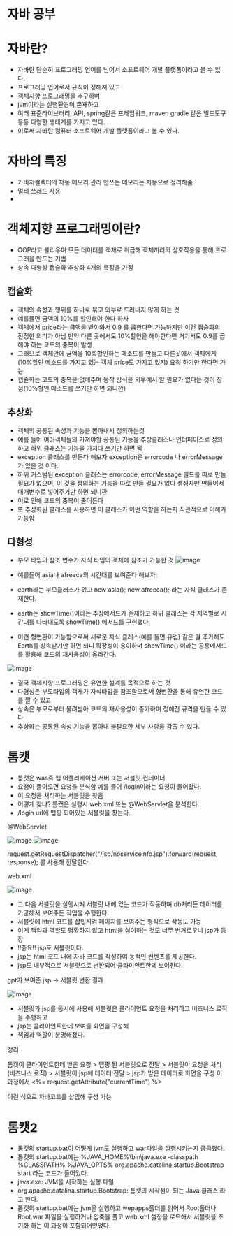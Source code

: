# 자바 공부

# 자바란?
   - 자바란 단순히 프로그래밍 언어를 넘어서 소프트웨어 개발 플랫폼이라고 볼 수 있다.
   - 프로그래밍 언어로서 규칙이 정해져 있고
   - 객체지향 프로그래밍을 추구하며
   - jvm이라는 실행환경이 존재하고
   - 여러 표준라이브러리, API, spring같은 프레임워크, maven gradle 같은 빌드도구 등등 다양한 생태계를 가지고 있다.
   - 이로써 자바란 컴퓨터 소프트웨어 개발 플랫폼이라고 볼 수 있다.

# 자바의 특징
  - 가비지컬렉터의 자동 메모리 관리 안쓰는 메모리는 자동으로 정리해줌
  - 멀티 쓰레드 사용
  - 
# 객체지향 프로그래밍이란?
  - OOP라고 불리우며 모든 데이터를 객체로 취급해 객체끼리의 상호작용을 통해 프로그래을 만드는 기법
  - 상속 다형성 캡슐화 추상화 4개의 특징을 가짐
  ## 캡슐화
  - 객체의 속성과 행위를 하나로 묶고 외부로 드러나지 않게 하는 것
  - 예를들면 금액의 10%를 할인해야 한다 하자
  - 객체에서 price라는 금액을 받아와서 0.9 를 곱한다면 가능하지만 이건 캡슐화의 진정한 의미가 아님 만약 다른 곳에서도 10%할인을 해야한다면 거기서도 0.9를 곱해야 하는 코드의 중복이 발생
  - 그러므로 객체안에 금액을 10%할인하는 메소드를 만들고 다른곳에서 객체에게(10%할인 메소드를 가지고 있는 객체 price도 가지고 있지) 요청 하기만 한다면 가능
  - 캡슐화는 코드의 중복을 없애주며 동작 방식을 외부에서 알 필요가 없다는 것이 장점(10%할인 메소드를 쓰기만 하면 되니깐)
    
  ## 추상화
  - 객체의 공통된 속성과 기능을 뽑아내서 정의하는것
  - 예를 들어 여러객체들의 가져야할 공통된 기능을 추상클래스나 인터페이스로 정의하고 하위 클래스는 기능을 가져다 쓰기만 하면 됨
  - exception 클래스를 만든다 해보자 exception은 errorcode 나 errorMessage가 있을 것 이다.
  - 하위 커스텀된 exception 클래스는 errorcode, errorMessage 필드를 따로 만들 필요가 없으며, 이 것을 정의하는 기능을 따로 만들 필요가 없다 생성자만 만들어서 매개변수로 넣어주기만 하면 되니깐
  - 이로 인해 코드의 중복이 줄어든다
  - 또 추상화된 클래스를 사용하면 이 클래스가 어떤 역할을 하는지 직관적으로 이해가 가능함
    
  ## 다형성
   - 부모 타입의 참조 변수가 자식 타입의 객체에 참조가 가능한 것
   ![image](https://github.com/user-attachments/assets/7f9a097d-42e2-4f8d-9360-680f79814919)

  - 예를들어 asia나 afreeca의 시간대를 보여준다 해보자;
  - earth라는 부모클래스가 있고 new asia(); new afreeca(); 라는 자식 클래스가 존재한다.
  - earth는 showTime()이라는 추상메서드가 존재하고 하위 클래스는 각 지역별로 시간대를 나타내도록 showTime() 메서드를 구현했다.
  - 이런 형변환이 가능함으로써 새로운 자식 클래스(예를 들면 유럽) 같은 걸 추가해도 Earth를 상속받기만 하면 되니 확장성이 용이하며 showTime() 이라는 공통메서드를 활용해 코드의 재사용성이 올라간다.
    
   ![image](https://github.com/user-attachments/assets/81d67593-0a1a-4c34-a356-eb65ded7f9ee)

  - 결국 객체지향 프로그래밍은 유연한 설계를 목적으로 하는 것
  - 다형성은 부모타입의 객체가 자식타입을 참조함으로써 형변환을 통해 유연한 코드를 짤 수 있고
  - 상속은 부모로부터 물려받아 코드의 재사용성이 증가하며 정해진 규격을 만들 수 있다
  - 추상화는 공통된 속성 기능을 뽑아내 불필요한 세부 사항을 감출 수 있다.
# 톰캣

  - 톰캣은 was즉 웹 어플리케이션 서버 또는 서블릿 컨테이너
  - 요청이 들어오면 요청을 분석함 예를 들어 /login이라는 요청이 들어왔다.
  - 이 요청을 처리하는 서블릿을 찾음
  - 어떻게 찾냐? 톰캣은 실행시 web.xml 또는 @WebServlet을 분석한다.
  - /login url에 맵핑 되어있는 서블릿을 찾는다.
  
  @WebServlet
  
  ![image](https://github.com/user-attachments/assets/f9d51c5a-de02-4945-98a7-6959be814dff)
  ![image](https://github.com/user-attachments/assets/7735f7d7-4248-4ab8-93ed-980b7329b8d1)
  
  request.getRequestDispatcher("/jsp/noserviceinfo.jsp").forward(request, response); 를 사용해 전달한다.
  
  web.xml 
  
  ![image](https://github.com/user-attachments/assets/0781d76e-f186-4351-87b5-1ed4360c390c)


  - 그 다음 서블릿을 실행시켜 서블릿 내에 있는 코드가 작동하며 db처리든 데이터를 가공해서 보여주든 작업을 수행한다.
  - 서블릿에 html 코드를 삽입시켜 페이지를 보여주는 형식으로 작동도 가능
  - 이게 책임과 역할도 명확하지 않고 html을 삽이하는 것도 너무 번거로우니 jsp가 등장
  - !!중요!! jsp도 서블릿이다.
  - jsp는 html 코드 내에 자바 코드를 작성하여 동적인 컨텐츠를 제공한다.
  - jsp도 내부적으로 서블릿으로 변환되어 클라이언트한테 보여진다.

  gpt가 보여준 jsp -> 서블릿 변환 결과
  
  ![image](https://github.com/user-attachments/assets/18fa919e-4c23-4ddb-b23b-bfedb79d7731)

  - 서블릿과 jsp를 동시에 사용해 서블릿은 클라이언트 요청을 처리하고 비즈니스 로직을 수행하고
  - jsp는 클라이언트한테 보여줄 화면을 구성해
  - 책임과 역할이 분명해졌다.
    
  정리 
  
  톰캣이 클라이언트한테 받은 요청 > 맵핑 된 서블릿으로 전달 > 서블릿이 요청을 처리 (비즈니스 로직) > 서블릿이 jsp에 데이터 전달 >
  jsp가 받은 데이터로 화면을 구성 이 과정에서 <%= request.getAttribute("currentTime") %></p> 이런 식으로 자바코드를 삽입해 구성 가능
         
# 톰캣2
  - 톰캣의 startup.bat이 어떻게 jvm도 실행하고 war파일을 실행시키는지 궁금했다.
  - 톰캣의 startup.bat에는 %JAVA_HOME%\bin\java.exe -classpath %CLASSPATH% %JAVA_OPTS% org.apache.catalina.startup.Bootstrap start 라는 코드가 들어있다.
  - java.exe: JVM을 시작하는 실행 파일
  - org.apache.catalina.startup.Bootstrap: 톰캣의 시작점이 되는 Java 클래스 라고 한다.
  - 톰캣의 startup.bat에는 jvm을 실행하고 wepapps폴더를 읽어서 Root폴더나 Root.war 파일을 실행하거나 압축을 풀고 web.xml 설정을 로드해서 서블릿을 초기화 하는 이 과정이 포함되어있었다.






